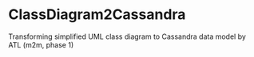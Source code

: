 # ClassDiagram2Cassandra
Transforming simplified UML class diagram to Cassandra data model by ATL (m2m, phase 1)
